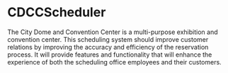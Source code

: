 # CDCCScheduler
The City Dome and Convention Center is a multi-purpose exhibition and convention center. This scheduling system should improve customer relations by improving the accuracy and efficiency of the reservation process. It will provide features and functionality that will enhance the experience of both the scheduling office employees and their customers.
